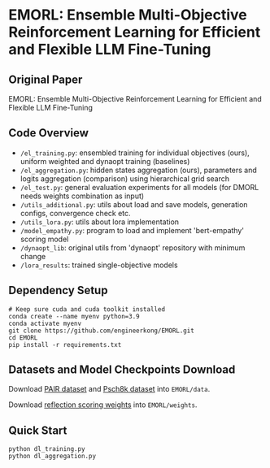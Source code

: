 # EMORL: Ensemble Multi-Objective Reinforcement Learning for Efficient and Flexible LLM Fine-Tuning

## Original Paper
EMORL: Ensemble Multi-Objective Reinforcement Learning for Efficient and Flexible LLM Fine-Tuning

## Code Overview
- `/el_training.py`: ensembled training for individual objectives (ours), uniform weighted and dynaopt training (baselines)
- `/el_aggregation.py`: hidden states aggregation (ours), parameters and logits aggregation (comparison) using hierarchical grid search
- `/el_test.py`: general evaluation experiments for all models (for DMORL needs weights combination as input)
- `/utils_additional.py`: utils about load and save models, generation configs, convergence check etc.
- `/utils_lora.py`: utils about lora implementation
- `/model_empathy.py`: program to load and implement 'bert-empathy' scoring model
- `/dynaopt_lib`: original utils from 'dynaopt' repository with minimum change
- `/lora_results`: trained single-objective models

## Dependency Setup
```
# Keep sure cuda and cuda toolkit installed
conda create --name myenv python=3.9
conda activate myenv
git clone https://github.com/engineerkong/EMORL.git
cd EMORL
pip install -r requirements.txt
```

## Datasets and Model Checkpoints Download
Download [PAIR dataset](https://lit.eecs.umich.edu/downloads.html) and [Psch8k dataset](https://huggingface.co/datasets/EmoCareAI/Psych8k) into `EMORL/data`.

Download [reflection scoring weights](https://drive.google.com/file/d/1RPvMVLe7WS_spOvQI8FmPz6khI-MWWtA/view?usp=drive_link) into `EMORL/weights`.

## Quick Start
```
python dl_training.py
python dl_aggregation.py
```
